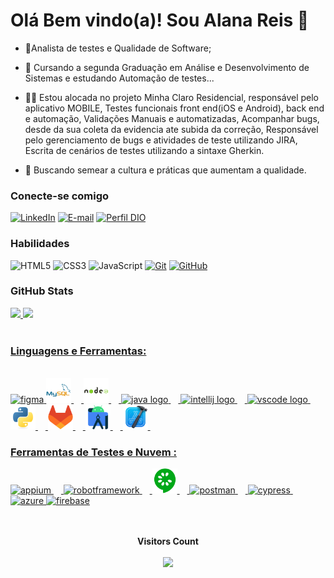 

# Olá Bem vindo(a)! Sou Alana Reis 👋

- 🔭Analista de testes e Qualidade de Software;
- 🌱 Cursando a segunda Graduação em Análise e Desenvolvimento de Sistemas e estudando Automação de testes...
- 👩‍💻 Estou alocada no projeto Minha Claro Residencial, responsável pelo aplicativo MOBILE, Testes funcionais front end(iOS e Android), back end e automação, Validações Manuais e automatizadas, Acompanhar bugs, desde da sua coleta da evidencia ate subida da correção, Responsável pelo gerenciamento de bugs e atividades de teste utilizando JIRA, Escrita de cenários de testes utilizando a sintaxe Gherkin.

- 🔎 Buscando semear a cultura e práticas que aumentam a qualidade. 


### Conecte-se comigo
[![LinkedIn](https://img.shields.io/badge/-LinkedIn-000?style=for-the-badge&logo=linkedin&logoColor=E94D5F&color:FFF)](https://www.linkedin.com/in/alanareis10/)
[![E-mail](https://img.shields.io/badge/-Email-000?style=for-the-badge&logo=microsoft-outlook&logoColor=E94D5F&color:FFF)](mailto:alanareis10@gmail.com)
[![Perfil DIO](https://img.shields.io/badge/-Meu%20Perfil%20na%20DIO-30A3DC?style=for-the-badge)](https://web.dio.me/users/alanareis10/)

### Habilidades
![HTML5](https://img.shields.io/badge/HTML-000?style=for-the-badge&logo=html5&logoColor=E94D5F)
![CSS3](https://img.shields.io/badge/CSS3-000?style=for-the-badge&logo=css3&logoColor=E94D5F)
![JavaScript](https://img.shields.io/badge/JavaScript-000?style=for-the-badge&logo=javascript&logoColor=)
[![Git](https://img.shields.io/badge/Git-000?style=for-the-badge&logo=git&logoColor=E94D5F)](https://git-scm.com/doc) 
[![GitHub](https://img.shields.io/badge/GitHub-000?style=for-the-badge&logo=github&logoColor=30A3DC)](https://docs.github.com/)

### GitHub Stats
<div>
<a href="https://github.com/alana-souz">
<img height="180em" src="https://github-readme-stats.vercel.app/api/top-langs/?username=alanasouza&layout=compact&langs_count=7&theme=theme=transparent&bg_color=000&border_color=E94D5F&show_icons=true&icon_color=E94D5F&title_color=E94D5F&text_color=FFF"/>
<img height="180em" src="https://github-readme-stats.vercel.app/api?username=Alana-souz&theme=transparent&bg_color=000&border_color=E94D5F&show_icons=true&icon_color=E94D5F&title_color=E94D5F&text_color=FFF"/>
</div>

<div style="display: inline_block"><br>
<h3 align="left">Linguagens e Ferramentas:</h3>
<br>
<div align="left" />
<a href="https://www.figma.com/" target="_blank" rel="noreferrer"> <img src="https://www.vectorlogo.zone/logos/figma/figma-icon.svg" alt="figma" width="40" height="40"/>
<img src="https://raw.githubusercontent.com/devicons/devicon/master/icons/mysql/mysql-original-wordmark.svg" height="40" alt="mysql"  />
<img width="12" />
<img src="https://raw.githubusercontent.com/devicons/devicon/master/icons/nodejs/nodejs-original-wordmark.svg"  height="40" alt="nodejs" />
<img width="12" />
<img src="https://cdn.jsdelivr.net/gh/devicons/devicon/icons/java/java-original.svg" height="40" alt="java logo"  />
<img width="12" />
<img src="https://cdn.jsdelivr.net/gh/devicons/devicon/icons/intellij/intellij-original.svg" height="40" alt="intellij logo"  />
<img width="12" />
<img src="https://cdn.jsdelivr.net/gh/devicons/devicon/icons/vscode/vscode-original.svg" height="40" alt="vscode logo"  />
<img width="12" />
<img src="https://raw.githubusercontent.com/devicons/devicon/master/icons/python/python-original.svg" height="40" alt="python"  />
<img width="12" />
<img src="https://raw.githubusercontent.com/devicons/devicon/master/icons/gitlab/gitlab-original.svg" height="40" alt="gitlab"  />
<img width="12" />
<img src="https://raw.githubusercontent.com/devicons/devicon/master/icons/androidstudio/androidstudio-original.svg" height="40" alt="androidstudio" />
<img width="12" />
<img src="https://raw.githubusercontent.com/devicons/devicon/master/icons/xcode/xcode-original.svg" height="40" alt="xcode" />
<img width="12" />

<div>
<h3 align="left">Ferramentas de Testes e Nuvem : </h3>
<img src="https://w7.pngwing.com/pngs/372/674/png-transparent-appium-test-automation-software-testing-selenium-calabash-purple-violet-text-thumbnail.png" height="40" alt="appium"/>
<img width="12" />  
<img src="https://robotframework.org/img/RF.svg" height="40" alt="robotframework" />
<img width="12" />
<img src="https://raw.githubusercontent.com/devicons/devicon/master/icons/cucumber/cucumber-plain.svg" height="40" alt="cucumber"/>
<img width="12" />
<img src="https://www.svgrepo.com/download/354202/postman-icon.svg" height="40" alt="postman"/>
<img width="12"/> 
<img src="https://asset.brandfetch.io/idIq_kF0rb/idv3zwmSiY.jpeg" height="40" alt="cypress"/>
<img width="12"/>  
<a href="https://azure.microsoft.com/en-in/" target="_blank" rel="noreferrer"> <img src="https://www.vectorlogo.zone/logos/microsoft_azure/microsoft_azure-icon.svg" alt="azure" width="40" height="40"/> </a>
<a href="https://firebase.google.com/" target="_blank" rel="noreferrer"> <img src="https://www.vectorlogo.zone/logos/firebase/firebase-icon.svg" alt="firebase" width="40" height="40"/> </a>
</div>
<br>
  

</div>
<div align="center">
<br><p align="centre"><b>Visitors Count</b></p>  
<p align="center"><img align="center" src="https://profile-counter.glitch.me/{alana-souz}/count.svg" /></p> 
<br></div>




